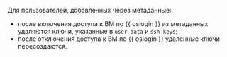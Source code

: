 Для пользователей, добавленных через метаданные:

* после включения доступа к ВМ по {{ oslogin }} из метаданных удаляются ключи, указанные в `user-data` и `ssh-keys`;
* после отключения доступа к ВМ по {{ oslogin }} удаленные ключи пересоздаются.